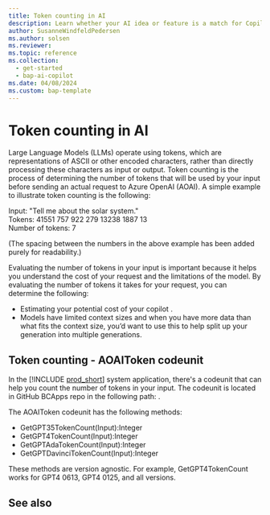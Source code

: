 ```yaml
---
title: Token counting in AI
description: Learn whether your AI idea or feature is a match for Copilot in Business Central
author: SusanneWindfeldPedersen
ms.author: solsen
ms.reviewer: 
ms.topic: reference
ms.collection:
  - get-started
  - bap-ai-copilot
ms.date: 04/08/2024
ms.custom: bap-template 
---
```


# Token counting in AI

Large Language Models (LLMs) operate using tokens, which are representations of ASCII or other encoded characters, rather than directly processing these characters as input or output. Token counting is the process of determining the number of tokens that will be used by your input before sending an actual request to Azure OpenAI (AOAI). A simple example to illustrate token counting is the following:

Input: "Tell me about the solar system."  
Tokens: 41551 757 922 279 13238 1887 13  
Number of tokens: 7  

(The spacing between the numbers in the above example has been added purely for readability.)

Evaluating the number of tokens in your input is important because it helps you understand the cost of your request and the limitations of the model. By evaluating the number of tokens it takes for your request, you can determine the following:

- Estimating your potential cost of your copilot <Link to AOAI pricing page>. 
- Models have limited context sizes and when you have more data than what fits the context size, you’d want to use this to help split up your generation into multiple generations.

## Token counting - AOAIToken codeunit

In the [!INCLUDE [prod_short](includes/prod_short.md)] system application, there's a codeunit that can help you count the number of tokens in your input. The codeunit is located in GitHub BCApps repo in the following path: <!-- to be inserted -->.

The AOAIToken codeunit has the following methods:

- GetGPT35TokenCount(Input):Integer 
- GetGPT4TokenCount(Input):Integer 
- GetGPTAdaTokenCount(Input):Integer 
- GetGPTDavinciTokenCount(Input):Integer 

These methods are version agnostic. For example, GetGPT4TokenCount works for GPT4 0613, GPT4 0125, and all versions. 

## See also